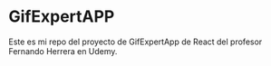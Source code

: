 # GifExpertAPP

Este es mi repo del proyecto de GifExpertApp de React del profesor Fernando Herrera en Udemy.